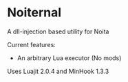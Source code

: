 # Noiternal

A dll-injection based utility for Noita

Current features:
- An arbitrary Lua executor (No mods)

Uses Luajit 2.0.4 and MinHook 1.3.3
